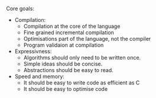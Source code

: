 Core goals:

- Compilation:
   - Compilation at the core of the language
   - Fine grained incremental compilation
   - Optimisations part of the language, not the compiler
   - Program validaion at compilation
- Expressivness:
   - Algorithms should only need to be written once.
   - Simple ideas should be concise.
   - Abstractions should be easy to read.
- Speed and memory:
   - It should be easy to write code as efficient as C
   - It should be easy to optimise code
